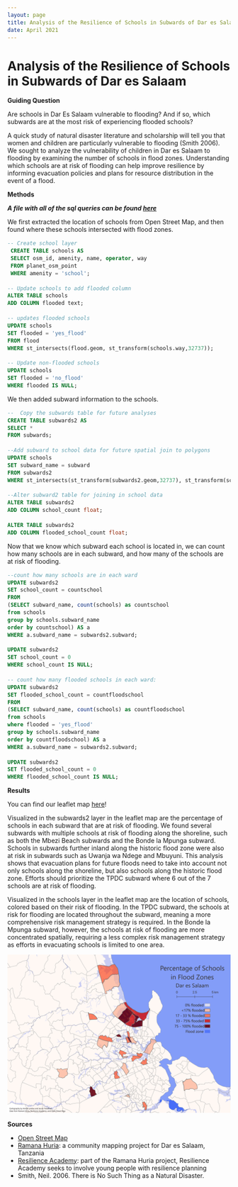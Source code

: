 ```yaml
---
layout: page
title: Analysis of the Resilience of Schools in Subwards of Dar es Salaam
date: April 2021
---
```

# Analysis of the Resilience of Schools in Subwards of Dar es Salaam

**Guiding Question**

Are schools in Dar Es Salaam vulnerable to flooding? And if so, which subwards are at the most risk of experiencing flooded schools?

A quick study of natural disaster literature and scholarship will tell you that women and children are particularly vulnerable to flooding (Smith 2006). We sought to analyze the vulnerability of children in Dar es Salaam to flooding by examining the number of schools in flood zones. Understanding which schools are at risk of flooding can help improve resilience by informing evacuation policies and plans for resource distribution in the event of a flood.

**Methods**

***A file with all of the sql queries can be found [here](assets/schoolVulnerabilityAnalysis.sql)***

We first extracted the location of schools from Open Street Map, and then found where these schools intersected with flood zones.
```SQL
-- Create school layer
 CREATE TABLE schools AS
 SELECT osm_id, amenity, name, operator, way
 FROM planet_osm_point
 WHERE amenity = 'school';

-- Update schools to add flooded column
ALTER TABLE schools
ADD COLUMN flooded text;

-- updates flooded schools
UPDATE schools
SET flooded = 'yes_flood'
FROM flood
WHERE st_intersects(flood.geom, st_transform(schools.way,32737));

-- Update non-flooded schools
UPDATE schools
SET flooded = 'no_flood'
WHERE flooded IS NULL;
```

We then added subward information to the schools.

```SQL
--  Copy the subwards table for future analyses
CREATE TABLE subwards2 AS
SELECT *
FROM subwards;

--Add subward to school data for future spatial join to polygons
UPDATE schools
SET subward_name = subward
FROM subwards2
WHERE st_intersects(st_transform(subwards2.geom,32737), st_transform(schools.way,32737));

--Alter subward2 table for joining in school data
ALTER TABLE subwards2
ADD COLUMN school_count float;

ALTER TABLE subwards2
ADD COLUMN flooded_school_count float;
```
Now that we know which subward each school is located in, we can count how many schools are in each subward, and how many of the schools are at risk of flooding.

```SQL
--count how many schools are in each ward
UPDATE subwards2
SET school_count = countschool
FROM
(SELECT subward_name, count(schools) as countschool
from schools
group by schools.subward_name
order by countschool) AS a
WHERE a.subward_name = subwards2.subward;

UPDATE subwards2
SET school_count = 0
WHERE school_count IS NULL;

-- count how many flooded schools in each ward:
UPDATE subwards2
SET flooded_school_count = countfloodschool
FROM
(SELECT subward_name, count(schools) as countfloodschool
from schools
where flooded = 'yes_flood'
group by schools.subward_name
order by countfloodschool) AS a
WHERE a.subward_name = subwards2.subward;

UPDATE subwards2
SET flooded_school_count = 0
WHERE flooded_school_count IS NULL;
```
**Results**

You can find our leaflet map [here](https://jafreedman12.github.io/daressalaam/assets/?fbclid=IwAR38WmeqAvszZzetI_BXBAD75dSAWK_cHGY6FLEJuLnqqyXWAyvMytWEI_8#12/-6.7562/39.2710)!

Visualized in the subwards2 layer in the leaflet map are the percentage of schools in each subward that are at risk of flooding. We found several subwards with multiple schools at risk of flooding along the shoreline, such as both the Mbezi Beach subwards and the Bonde la Mpunga subward. Schools in subwards further inland along the historic flood zone were also at risk in subwards such as Uwanja wa Ndege and Mbuyuni. This analysis shows that evacuation plans for future floods need to take into account not only schools along the shoreline, but also schools along the historic flood zone.
Efforts should prioritize the TPDC subward where 6 out of the 7 schools are at risk of flooding.

Visualized in the schools layer in the leaflet map are the location of schools, colored based on their risk of flooding. In the TPDC subward, the schools at risk for flooding are located throughout the subward, meaning a more comprehensive risk management strategy is required. In the Bonde la Mpunga subward, however, the schools at risk of flooding are more concentrated spatially, requiring a less complex risk management strategy as efforts in evacuating schools is limited to one area.

![Flooded Schools by Subward in Dar es Salaam Tanzania](assets/figure.png)

**Sources**
- [Open Street Map](https://www.openstreetmap.org/#map=12/-6.8162/39.2203)
- [Ramana Huria](https://ramanihuria.org/en/): a community mapping project for Dar es Salaam, Tanzania
- [Resilience Academy](https://resilienceacademy.ac.tz/): part of the Ramana Huria project, Resilience Academy seeks to involve young people with resilience planning
- Smith, Neil. 2006. There is No Such Thing as a Natural Disaster.
